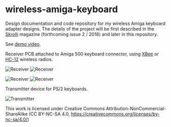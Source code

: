# wireless-amiga-keyboard
Design documentation and code repository for my wireless Amiga keyboard adapter designs. The details of the project will be first described in the [Skrolli](https://www.skrolli.fi/en/) magazine (forthcoming issue 2 / 2018) and later in this repository.

See [demo video](https://youtu.be/kAuzQ2jPxQk). 

Receiver PCB attached to Amiga 500 keyboard connector, using [XBee](https://www.digi.com/xbee) or [HC-12](https://github.com/robert-rozee/HC-12-user-manual---reformatted) wireless radios.

![Receiver](https://github.com/t33bu/wireless-amiga-keyboard/blob/master/receiver/receiver_xbee.png)
![Receiver](https://github.com/t33bu/wireless-amiga-keyboard/blob/master/receiver/receiver_xbee_2.jpg)

![Receiver](https://github.com/t33bu/wireless-amiga-keyboard/blob/master/receiver/receiver_hc12.jpg)
![Receiver](https://github.com/t33bu/wireless-amiga-keyboard/blob/master/receiver/receiver_hc12_2.jpg)

Transmitter device for PS/2 keyboards.

![Transmitter](https://github.com/t33bu/wireless-amiga-keyboard/blob/master/transmitter/transmitter_ps2.png)

This work is licensed under Creative Commons Attribution-NonCommercial-ShareAlike (CC BY-NC-SA 4.0, https://creativecommons.org/licenses/by-nc-sa/4.0/)
